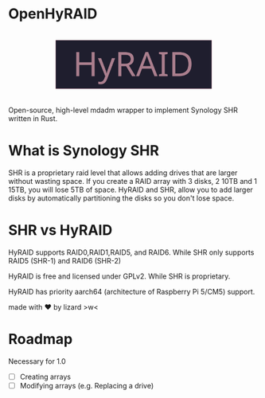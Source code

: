 # OpenHyRAID

<p align="center">
    <img src="img/hyraid.svg"
      height="100"
      style="padding:16px;"  
    >
</p>

Open-source, high-level mdadm wrapper to implement Synology SHR written in Rust.

# What is Synology SHR

SHR is a proprietary raid level that allows adding drives that are larger without wasting space. If you create a RAID array with 3 disks, 2 10TB and 1 15TB, you will lose 5TB of space. HyRAID and SHR, allow you to add larger disks by automatically partitioning the disks so you don't lose space.

# SHR vs HyRAID

HyRAID supports RAID0,RAID1,RAID5, and RAID6. While SHR only supports RAID5 (SHR-1) and RAID6 (SHR-2)

HyRAID is free and licensed under GPLv2. While SHR is proprietary.

HyRAID has priority aarch64 (architecture of Raspberry Pi 5/CM5) support.

made with ❤️ by lizard >w<

# Roadmap
Necessary for 1.0
  - [ ] Creating arrays
  - [ ] Modifying arrays (e.g. Replacing a drive)